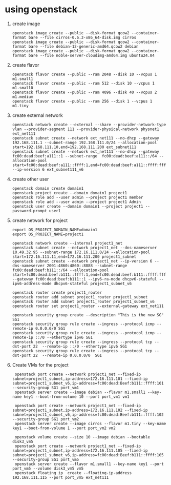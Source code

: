 # using openstack
 1. create image

        openstack image create --public --disk-format qcow2 --container-format bare --file cirros-0.6.3-x86_64-disk.img cirros
        openstack image create --public --disk-format qcow2 --container-format bare --file debian-12-generic-amd64.qcow2 debian
        openstack image create --public --disk-format qcow2 --container-format bare --file noble-server-cloudimg-amd64.img ubuntu24.04


 2. create flavor

        openstack flavor create --public --ram 2048 --disk 10 --vcpus 1 m1.small1
        openstack flavor create --public --ram 512 --disk 10 --vcpus 1 m1.small0
        openstack flavor create --public --ram 4096 --disk 40 --vcpus 2 m1.medium
        openstack flavor create --public --ram 256 --disk 1 --vcpus 1 m1.tiny

 3. create external network

        openstack network create --external --share --provider-network-type vlan --provider-segment 111 --provider-physical-network physnet1 ext_net111
        openstack subnet create --network ext_net111 --no-dhcp --gateway 192.168.111.1 --subnet-range 192.168.111.0/24 --allocation-pool start=192.168.111.10,end=192.168.111.200 ext_subnet111
        openstack subnet create --network ext_net111 --no-dhcp --gateway  fc00:dead:beef:a111::1 --subnet-range  fc00:dead:beef:a111::/64 --allocation-pool start=fc00:dead:beef:a111::ffff:1,end=fc00:dead:beef:a111::ffff:ffff --ip-version 6 ext_subnet111_v6

 4. create other user

        openstack domain create domain1
        openstack project create --domain domain1 project1
        openstack role add --user admin --project project1 member
        openstack role add --user admin --project project1 Admin
        openstack user create --domain domain1 --project project1 --password-prompt user1


 5. create network for project

        export OS_PROJECT_DOMAIN_NAME=domain1
        export OS_PROJECT_NAME=project1

        openstack network create --internal project1_net
        openstack subnet create --network project1_net --dns-nameserver 10.49.32.95 --subnet-range 172.16.111.0/24 --allocation-pool start=172.16.111.11,end=172.16.111.200 project1_subnet
        openstack subnet create --network project1_net --ip-version 6 --dns-nameserver 2001:4860:4860::8888 --subnet-range fc00:dead:beef:b111::/64 --allocation-pool start=fc00:dead:beef:b111::ffff:1,end=fc00:dead:beef:b111::ffff:ffff --gateway fc00:dead:beef:b111::1 --ipv6-ra-mode dhcpv6-stateful --ipv6-address-mode dhcpv6-stateful project1_subnet_v6

        openstack router create project1_router
        openstack router add subnet project1_router project1_subnet
        openstack router add subnet project1_router project1_subnet_v6
        openstack router set project1_router --external-gateway ext_net111

        openstack security group create --description "This is the new SG" SG1
        openstack security group rule create --ingress --protocol icmp --remote-ip 0.0.0.0/0 SG1
        openstack security group rule create --ingress --protocol icmp --remote-ip ::/0 --ethertype ipv6 SG1
        openstack security group rule create --ingress --protocol tcp --dst-port 22  --remote-ip ::/0 --ethertype ipv6 SG1
        openstack security group rule create --ingress --protocol tcp --dst-port 22  --remote-ip 0.0.0.0/0  SG1

6. Create VMs for the project


        openstack port create --network project1_net --fixed-ip subnet=project1_subnet,ip-address=172.16.111.101 --fixed-ip subnet=project1_subnet_v6,ip-address=fc00:dead:Beef:b111::ffff:101 --security-group SG1 port_vm1
        openstack server create --image debian --flavor m1.small1 --key-name key1 --boot-from-volume 10 --port port_vm1 vm1
       
        openstack port create --network project1_net --fixed-ip subnet=project1_subnet,ip-address=172.16.111.102 --fixed-ip subnet=project1_subnet_v6,ip-address=fc00:dead:Beef:b111::ffff:102 --security-group SG1 port_vm2
        openstack server create --image cirros --flavor m1.tiny --key-name key1 --boot-from-volume 1 --port port_vm2 vm2

        openstack volume create --size 10 --image debian --bootable disk3_vm5
        openstack port create --network project1_net --fixed-ip subnet=project1_subnet,ip-address=172.16.111.105 --fixed-ip subnet=project1_subnet_v6,ip-address=fc00:dead:Beef:b111::ffff:105 --security-group SG1 port_vm5
        openstack server create --flavor m1.small1 --key-name key1 --port port_vm5 --volume disk3_vm5 vm5
        openstack floating ip  create --floating-ip-address 192.168.111.115 --port port_vm5 ext_net111